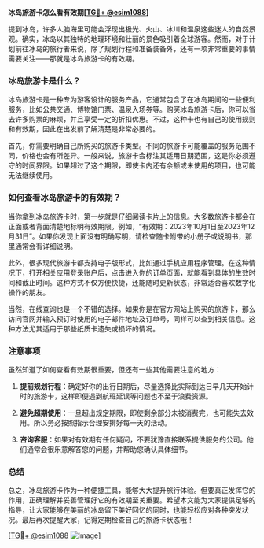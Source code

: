 **冰岛旅游卡怎么看有效期[[TG💪+ @esim1088](https://t.me/s/esim1088)]**

提到冰岛，许多人脑海里可能会浮现出极光、火山、冰川和温泉这些迷人的自然景观。确实，冰岛以其独特的地理环境和壮丽的景色吸引着全球游客。然而，对于计划前往冰岛的旅行者来说，除了规划行程和准备装备外，还有一项非常重要的事情需要关注——那就是冰岛旅游卡的有效期。

### 冰岛旅游卡是什么？

冰岛旅游卡是一种专为游客设计的服务产品，它通常包含了在冰岛期间的一些便利服务，比如公共交通、博物馆门票、温泉入场券等。购买冰岛旅游卡后，你可以省去许多购票的麻烦，并且享受一定的折扣优惠。不过，这种卡也有自己的使用规则和有效期，因此在出发前了解清楚是非常必要的。

首先，你需要明确自己所购买的旅游卡类型。不同的旅游卡可能覆盖的服务范围不同，价格也会有所差异。一般来说，旅游卡会标注其适用日期范围，这是你必须遵守的时间界限。如果超过了这个期限，即使卡内还有余额或未使用的项目，也可能无法继续使用。

### 如何查看冰岛旅游卡的有效期？

当你拿到冰岛旅游卡时，第一步就是仔细阅读卡片上的信息。大多数旅游卡都会在正面或者背面清楚地标明有效期限。例如，“有效期：2023年10月1日至2023年12月31日”。如果你发现上面没有明确写明，请检查随卡附带的小册子或说明书，那里通常会有详细说明。

此外，很多现代旅游卡都支持电子版形式，比如通过手机应用程序管理。在这种情况下，打开相关应用登录账户后，点击进入你的订单页面，就能看到具体的生效时间和截止时间。这种方式不仅方便快捷，还能随时更新状态，非常适合喜欢数字化操作的朋友。

当然，在线查询也是一个不错的选择。如果你是在官方网站上购买的旅游卡，那么访问官网并输入预订时使用的电子邮件地址及订单号，同样可以查到相关信息。这种方法尤其适用于那些纸质卡遗失或损坏的情况。

### 注意事项

虽然知道了如何查看有效期很重要，但还有一些其他需要注意的地方：

1. **提前规划行程**：确定好你的出行日期后，尽量选择比实际到达日早几天开始计时的旅游卡，这样即便遇到航班延误等问题也不至于浪费资源。
   
2. **避免超期使用**：一旦超出规定期限，即使剩余部分未被消费完，也可能失去效用。所以务必按照指示合理安排好每一天的活动。

3. **咨询客服**：如果对有效期有任何疑问，不要犹豫直接联系提供服务的公司。他们通常会很乐意解答您的问题，并帮助您确认具体细节。

### 总结

总之，冰岛旅游卡作为一种便捷工具，能够大大提升旅行体验。但要真正发挥它的作用，正确理解并妥善管理好它的有效期至关重要。希望本文能为大家提供足够的指导，让大家能够在美丽的冰岛留下美好回忆的同时，也能轻松应对各种突发状况。最后再次提醒大家，记得定期检查自己的旅游卡状态哦！

[[TG💪+ @esim1088](https://t.me/s/esim1088) ![Image](https://i.postimg.cc/4NQfJmqS/Snipaste-2025-05-13-00-14-12.png)]